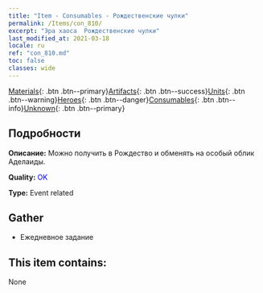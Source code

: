 ```yaml
---
title: "Item - Consumables - Рождественские чулки"
permalink: /Items/con_810/
excerpt: "Эра хаоса  Рождественские чулки"
last_modified_at: 2021-03-18
locale: ru
ref: "con_810.md"
toc: false
classes: wide
---
```

 [Materials](/ru/Items/){: .btn .btn--primary}[Artifacts](/ru/Items/Artifacts/){: .btn .btn--success}[Units](/ru/Items/Units/){: .btn .btn--warning}[Heroes](/ru/Items/Heroes/){: .btn .btn--danger}[Consumables](/ru/Items/Consumables/){: .btn .btn--info}[Unknown](/ru/Items/Unknown/){: .btn .btn--primary}

## Подробности
 **Описание:** Можно получить в Рождество и обменять на особый облик Аделаиды.

 **Quality:** <span style="color: #0000CD">OK</span>

 **Type:** Event related

## Gather

*    Ежедневное задание 

## This item contains:

  None

